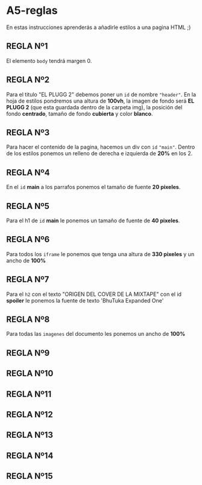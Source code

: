 # A5-reglas

En estas instrucciones aprenderás a añadirle estilos a una pagina HTML ;)

## REGLA Nº1

El elemento ```body``` tendrá margen 0.

## REGLA Nº2

Para el titulo "EL PLUGG 2" debemos poner un ```id``` de nombre ```"header"```. En la hoja de estilos pondremos una altura de **100vh**, la imagen de fondo será **EL PLUGG 2** (que esta guardada dentro de la carpeta img), la posición del fondo **centrado**, tamaño de fondo **cubierta** y color **blanco**.

## REGLA Nº3

Para hacer el contenido de la pagina, hacemos un div con ```id``` ```"main"```. Dentro de los estilos ponemos un relleno de derecha e izquierda de **20%** en los 2.

## REGLA Nº4

En el ```id``` **main** a los parrafos ponemos el tamaño de fuente **20 pixeles**.

## REGLA Nº5

Para el h1 de ```id``` **main** le ponemos un tamaño de fuente de **40 pixeles**.

## REGLA Nº6

Para todos los ```iframe``` le ponemos que tenga una altura de **330 pixeles** y un ancho de **100%**

## REGLA Nº7

Para el ```h2``` con el texto "ORIGEN DEL COVER DE LA MIXTAPE" con el id **spoiler** le ponemos la fuente de texto 'BhuTuka Expanded One'

## REGLA Nº8

Para todas las ```imagenes``` del documento les ponemos un ancho de **100%**

## REGLA Nº9



## REGLA Nº10



## REGLA Nº11



## REGLA Nº12



## REGLA Nº13



## REGLA Nº14



## REGLA Nº15


